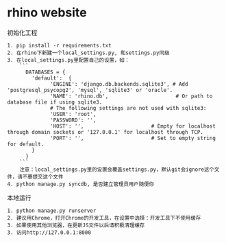 
rhino website
=====

初始化工程

    1. pip install -r requirements.txt
    2. 在rhino下新建一个local_settings.py, 和settings.py同级
    3. 在local_settings.py里配置自己的设置，如：
        ```
          DATABASES = {
            'default':  {
                  'ENGINE': 'django.db.backends.sqlite3', # Add 'postgresql_psycopg2', 'mysql', 'sqlite3' or 'oracle'.
                  'NAME': 'rhino.db',                      # Or path to database file if using sqlite3.
                  # The following settings are not used with sqlite3:
                  'USER': 'root',
                  'PASSWORD': '',
                  'HOST': '',                      # Empty for localhost through domain sockets or '127.0.0.1' for localhost through TCP.
                  'PORT': '',                      # Set to empty string for default.
            }
          }
        ```
        注意：local_settings.py里的设置会覆盖settings.py，默认git会ignore这个文件，请不要提交这个文件
    4. python manage.py syncdb, 是否建立管理员用户随便你

本地运行

    1. python manage.py runserver
    2. 建议用Chrome，打开Chrome的开发工具，在设置中选择：开发工具下不使用缓存
    3. 如果使用其他浏览器，在更新JS文件以后请积极清理缓存
    3. 访问http://127.0.0.1:8000


